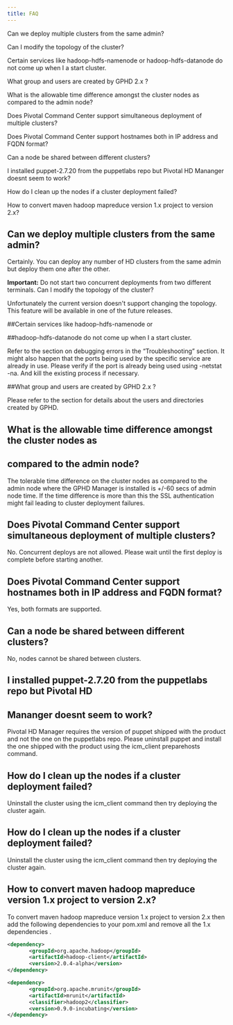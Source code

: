 ```yaml
---
title: FAQ
---
```


Can we deploy multiple clusters from the same admin?

Can I modify the topology of the cluster?

Certain services like hadoop-hdfs-namenode or hadoop-hdfs-datanode do not come
up when I a start cluster.

What group and users are created by GPHD 2.x ?

What is the allowable time difference amongst the cluster nodes as compared to the
admin node?

Does Pivotal Command Center support simultaneous deployment of multiple
clusters?

Does Pivotal Command Center support hostnames both in IP address and FQDN
format?

Can a node be shared between different clusters?

I installed puppet-2.7.20 from the puppetlabs repo but Pivotal HD Mananger doesnt
seem to work?

How do I clean up the nodes if a cluster deployment failed?

How to convert maven hadoop mapreduce version 1.x project to version 2.x? 

## Can we deploy multiple clusters from the same admin?

Certainly. You can deploy any number of HD clusters from the same admin but
deploy them one after the other.

**Important:** Do not start two concurrent deployments from two different terminals.
Can I modify the topology of the cluster?

Unfortunately the current version doesn't support changing the topology. This feature
will be available in one of the future releases.

##Certain services like hadoop-hdfs-namenode or

##hadoop-hdfs-datanode do not come up when I a start cluster.


Refer to the section on debugging errors in the “Troubleshooting” section. It might
also happen that the ports being used by the specific service are already in use. Please
verify if the port is already being used using -netstat -na. And kill the existing process
if necessary.

##What group and users are created by GPHD 2.x ?

Please refer to the section for details about the users and directories created by GPHD.

## What is the allowable time difference amongst the cluster nodes as

## compared to the admin node?

The tolerable time difference on the cluster nodes as compared to the admin node
where the GPHD Manager is installed is +/-60 secs of admin node time. If the time
difference is more than this the SSL authentication might fail leading to cluster
deployment failures.

## Does Pivotal Command Center support simultaneous deployment of  multiple clusters?

No. Concurrent deploys are not allowed. Please wait until the first deploy is complete
before starting another.

## Does Pivotal Command Center support hostnames both in IP address and FQDN format?

Yes, both formats are supported.

## Can a node be shared between different clusters?

No, nodes cannot be shared between clusters.

## I installed puppet-2.7.20 from the puppetlabs repo but Pivotal HD

## Mananger doesnt seem to work?

Pivotal HD Manager requires the version of puppet shipped with the product and not
the one on the puppetlabs repo. Please uninstall puppet and install the one shipped
with the product using the icm_client preparehosts command.

## How do I clean up the nodes if a cluster deployment failed?

Uninstall the cluster using the icm_client command then try deploying the cluster
again.

## How do I clean up the nodes if a cluster deployment failed?

Uninstall the cluster using the icm_client command then try deploying the cluster
again.

## How to convert maven hadoop mapreduce version 1.x project to version 2.x? 

 To convert maven hadoop mapreduce version 1.x project to version 2.x then add the following dependencies to your pom.xml and 
remove all the 1.x dependencies .

```xml
<dependency>
       <groupId>org.apache.hadoop</groupId>
       <artifactId>hadoop-client</artifactId>
       <version>2.0.4-alpha</version>
</dependency>

<dependency>
       <groupId>org.apache.mrunit</groupId>
       <artifactId>mrunit</artifactId>
       <classifier>hadoop2</classifier>
       <version>0.9.0-incubating</version>
</dependency>
```



